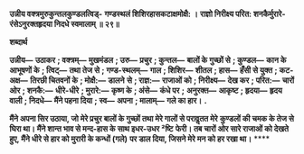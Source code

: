 **उन्नीय वक्त्रमुरुकुन्तलकुण्डलत्विड्-** **गण्डस्थलं शिशिरहासकटाक्षमोक्षै: ।** **राज्ञो निरीक्ष्य परित: शनकैर्मुरारे-** **रंसेऽनुरक्तहृदया निदधे स्वमालाम् ॥ २९॥** 

**शब्दार्थ** 

**उन्नीय—** **उठाकर** **; वक्त्रम्—** **मुखमंडल** **; उरु—** **प्रचुर** **; कुन्तल—** **बालों के गुच्छों से** **; कुण्डल—** **कान के आभूषणों के** **; त्विट्—** **तथा तेज से** **; गण्ड-स्थलम्—** **गाल** **; शिशिर—** **शीतल** **; हास—** **हँसी से युक्त** **; कट-अक्ष—** **तिरछी चितवनों के** **; मोक्षै:—** **डालने** **से** **; राज्ञ:—** **राजाओं को** **; निरीक्ष्य—** **देख कर** **; परित:—** **चारों ओर** **; शनकै:—** **धीरे-धीरे** **; मुरारे:—** **कृष्ण के** **; अंसे—** **कंधे पर** **;** **अनुरक्त—** **आकृष्ट** **; हृदया—** **हृदय वाली** **; निदधे—** **मैंने पहना दिया** **; स्व—** **अपना** **; मालाम्—** **गले का हार।** **.** 

**मैंने अपना सिर उठाया, जो मेरे प्रचुर बालों के गुच्छों तथा मेरे गालों से परावॢतत मेरे** **कुण्डलों की चमक के तेज से घिरा था। मैंने शान्त भाव से मन्द-हास के साथ इधर-उधर ²ष्टि** **फेरी। तब चारों ओर सारे राजाओं को देखते हुए, मैंने धीरे से हार को मुरारी के कन्धों (गले)** **पर डाल दिया, जिसने मेरे मन को हर रखा था।** **** 